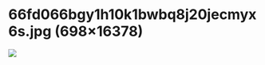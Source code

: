 # 66fd066bgy1h10k1bwbq8j20jecmyx6s.jpg (698×16378)
![](https://wx4.sinaimg.cn/large/66fd066bgy1h10k1bwbq8j20jecmyx6s.jpg)